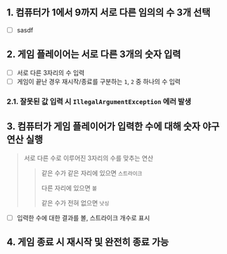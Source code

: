 ## 1. 컴퓨터가 1에서 9까지 서로 다른 임의의 수 3개 선택

- [ ] sasdf

## 2. 게임 플레이어는 서로 다른 3개의 숫자 입력

- [ ] 서로 다른 3자리의 수 입력
- [ ] 게임이 끝난 경우 재시작/종료를 구분하는 `1`, `2` 중 하나의 수 입력

### 2.1. 잘못된 값 입력 시 `IllegalArgumentException` 에러 발생

## 3. 컴퓨터가 게임 플레이어가 입력한 수에 대해 숫자 야구 연산 실행

> 서로 다른 수로 이루어진 3자리의 수를 맞추는 연산
>> 같은 수가 같은 자리에 있으면 `스트라이크`
>>
>> 다른 자리에 있으면 `볼`
>>
>> 같은 수가 전혀 없으면 `낫싱`

- [ ] 입력한 수에 대한 결과를 볼, 스트라이크 개수로 표시

## 4. 게임 종료 시 재시작 및 완전히 종료 가능
